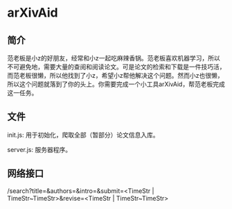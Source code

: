 # arXivAid

## 简介

范老板是小z的好朋友，经常和小z一起吃麻辣香锅。范老板喜欢机器学习，所以不可避免地，需要大量的查阅和阅读论文。可是论文的检索和下载是一件技巧活，而范老板很懒，所以他找到了小z，希望小z帮他解决这个问题。然而小z也很懒，所以这个问题就落到了你的头上。你需要完成一个小工具arXivAid，帮范老板完成这一任务。  

## 文件

init.js: 用于初始化，爬取全部（暂部分）论文信息入库。

server.js: 服务器程序。

## 网络接口

/search?title=<KeyWords>&authors=<KeyWords>&intro=<KeyWords>&submit=<TimeStr | TimeStr\~TimeStr>&revise=<TimeStr | TimeStr\~TimeStr>
